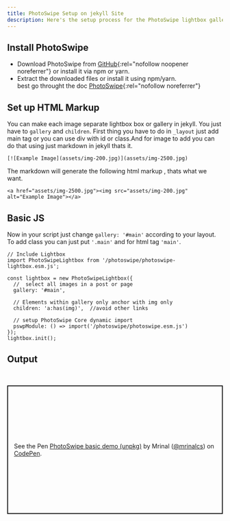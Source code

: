 ```yaml
---
title: PhotoSwipe Setup on jekyll Site
description: Here's the setup process for the PhotoSwipe lightbox gallery on  Jekyll site
---
```


## Install PhotoSwipe
- Download PhotoSwipe from [GitHub](https://github.com/dimsemenov/photoswipe){:rel="nofollow noopener noreferrer"} or install it via npm or yarn.
- Extract the downloaded files or install it using npm/yarn.\
best go throught the doc
[PhotoSwipe](https://photoswipe.com/){:rel="nofollow noreferrer"}


## Set up HTML Markup
You can make each image separate lightbox box or gallery in jekyll. You just have to `gallery` and `children`. First thing you have to do in `_layout` just add main tag or you can use div with id or class.And for image to add  you can do that using just markdown in jekyll thats it. 


```
[![Example Image](assets/img-200.jpg)](assets/img-2500.jpg)
```

The markdown will generate the following html markup , thats what we want.
```  
<a href="assets/img-2500.jpg"><img src="assets/img-200.jpg" alt="Example Image"></a>
```
## Basic JS
Now in your script just change `gallery: '#main'` according to your layout. To add class you can just put `'.main'` and for html tag `'main'`. 
```
// Include Lightbox 
import PhotoSwipeLightbox from '/photoswipe/photoswipe-lightbox.esm.js';

const lightbox = new PhotoSwipeLightbox({
  //  select all images in a post or page
  gallery: '#main',

  // Elements within gallery only anchor with img only 
  children: 'a:has(img)',  //avoid other links

  // setup PhotoSwipe Core dynamic import
  pswpModule: () => import('/photoswipe/photoswipe.esm.js')
});
lightbox.init();
```
## Output
<br>
<p class="codepen" data-height="300" data-default-tab="html,result" data-slug-hash="KKEZwMW" data-user="mrinalcs" style="height: 300px; box-sizing: border-box; display: flex; align-items: center; justify-content: center; border: 2px solid; margin: 1em 0; padding: 1em;">
  <span>See the Pen <a href="https://codepen.io/mrinalcs/pen/KKEZwMW">
  PhotoSwipe basic demo (unpkg)</a> by Mrinal (<a href="https://codepen.io/mrinalcs">@mrinalcs</a>)
  on <a href="https://codepen.io">CodePen</a>.</span>
</p>
<script async src="https://cpwebassets.codepen.io/assets/embed/ei.js"></script>